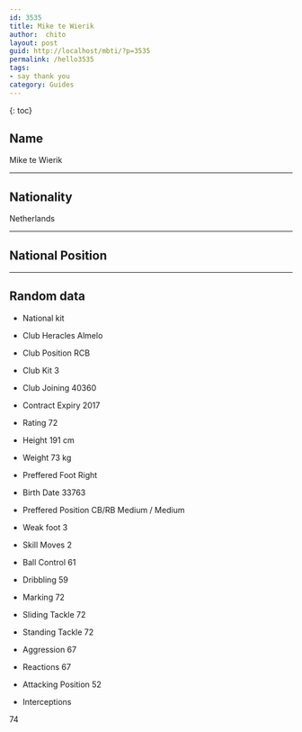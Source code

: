 ```yaml
---
id: 3535
title: Mike te Wierik
author:  chito 
layout: post
guid: http://localhost/mbti/?p=3535
permalink: /hello3535
tags:
- say thank you
category: Guides
---
```



{: toc}


## Name  
Mike te Wierik 

* * *

## Nationality  
Netherlands 

* * *

## National Position 

* * *

## Random data 

  * National kit 
  * Club 
Heracles Almelo 

  * Club Position 
RCB 

  * Club Kit 
3 

  * Club Joining 
40360 

  * Contract Expiry 
2017 

  * Rating 
72 

  * Height 
191 cm 

  * Weight 
73 kg 

  * Preffered Foot 
Right 

  * Birth Date 
33763 

  * Preffered Position 
CB/RB Medium / Medium 

  * Weak foot 
3 

  * Skill Moves 
2 

  * Ball Control 
61 

  * Dribbling 
59 

  * Marking 
72 

  * Sliding Tackle 
72 

  * Standing Tackle 
72 

  * Aggression 
67 

  * Reactions 
67 

  * Attacking Position 
52 

  * Interceptions 

74</ul>